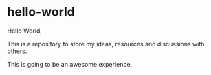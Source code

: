 # hello-world
Hello World,

This is a repository to store my ideas, resources and discussions with others.

This is going to be an awesome experience. 
